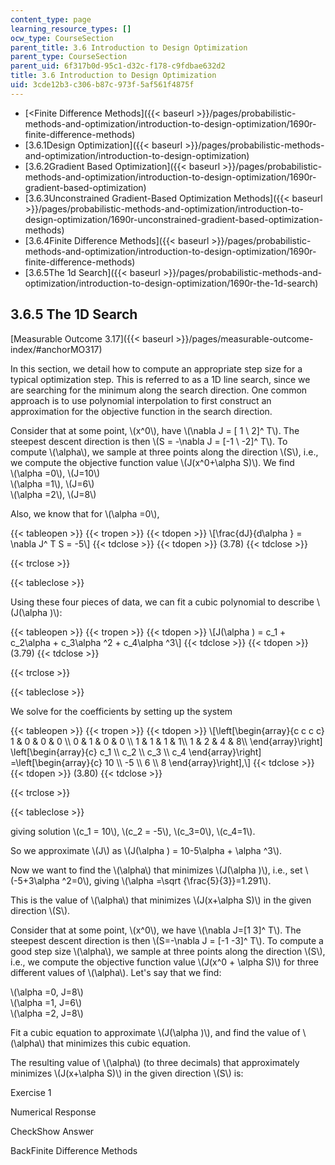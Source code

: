 ```yaml
---
content_type: page
learning_resource_types: []
ocw_type: CourseSection
parent_title: 3.6 Introduction to Design Optimization
parent_type: CourseSection
parent_uid: 6f317b0d-95c1-d32c-f178-c9fdbae632d2
title: 3.6 Introduction to Design Optimization
uid: 3cde12b3-c306-b87c-973f-5af561f4875f
---
```


*   [\<Finite Difference Methods]({{< baseurl >}}/pages/probabilistic-methods-and-optimization/introduction-to-design-optimization/1690r-finite-difference-methods)
*   [3.6.1Design Optimization]({{< baseurl >}}/pages/probabilistic-methods-and-optimization/introduction-to-design-optimization)
*   [3.6.2Gradient Based Optimization]({{< baseurl >}}/pages/probabilistic-methods-and-optimization/introduction-to-design-optimization/1690r-gradient-based-optimization)
*   [3.6.3Unconstrained Gradient-Based Optimization Methods]({{< baseurl >}}/pages/probabilistic-methods-and-optimization/introduction-to-design-optimization/1690r-unconstrained-gradient-based-optimization-methods)
*   [3.6.4Finite Difference Methods]({{< baseurl >}}/pages/probabilistic-methods-and-optimization/introduction-to-design-optimization/1690r-finite-difference-methods)
*   [3.6.5The 1d Search]({{< baseurl >}}/pages/probabilistic-methods-and-optimization/introduction-to-design-optimization/1690r-the-1d-search)

3.6.5 The 1D Search
-------------------

[Measurable Outcome 3.17]({{< baseurl >}}/pages/measurable-outcome-index/#anchorMO317)

In this section, we detail how to compute an appropriate step size for a typical optimization step. This is referred to as a 1D line search, since we are searching for the minimum along the search direction. One common approach is to use polynomial interpolation to first construct an approximation for the objective function in the search direction.

Consider that at some point, \\(x^0\\), have \\(\\nabla J = \[ 1 \\ 2\]^ T\\). The steepest descent direction is then \\(S = -\\nabla J = \[-1 \\ -2\]^ T\\). To compute \\(\\alpha\\), we sample at three points along the direction \\(S\\), i.e., we compute the objective function value \\(J(x^0+\\alpha S)\\). We find  
\\(\\alpha =0\\), \\(J=10\\)  
\\(\\alpha =1\\), \\(J=6\\)  
\\(\\alpha =2\\), \\(J=8\\)

Also, we know that for \\(\\alpha =0\\),

{{< tableopen >}}
{{< tropen >}}
{{< tdopen >}}
\\\[\\frac{dJ}{d\\alpha } = \\nabla J^ T S = -5\\\]
{{< tdclose >}}
{{< tdopen >}}
(3.78)
{{< tdclose >}}

{{< trclose >}}

{{< tableclose >}}

Using these four pieces of data, we can fit a cubic polynomial to describe \\(J(\\alpha )\\):

{{< tableopen >}}
{{< tropen >}}
{{< tdopen >}}
\\\[J(\\alpha ) = c\_1 + c\_2\\alpha + c\_3\\alpha ^2 + c\_4\\alpha ^3\\\]
{{< tdclose >}}
{{< tdopen >}}
(3.79)
{{< tdclose >}}

{{< trclose >}}

{{< tableclose >}}

We solve for the coefficients by setting up the system

{{< tableopen >}}
{{< tropen >}}
{{< tdopen >}}
\\\[\\left\[\\begin{array}{c c c c} 1 & 0 & 0 & 0 \\\\ 0 & 1 & 0 & 0 \\\\ 1 & 1 & 1 & 1\\\\ 1 & 2 & 4 & 8\\\\ \\end{array}\\right\] \\left\[\\begin{array}{c} c\_1 \\\\ c\_2 \\\\ c\_3 \\\\ c\_4 \\end{array}\\right\] =\\left\[\\begin{array}{c} 10 \\\\ -5 \\\\ 6 \\\\ 8 \\end{array}\\right\],\\\]
{{< tdclose >}}
{{< tdopen >}}
(3.80)
{{< tdclose >}}

{{< trclose >}}

{{< tableclose >}}

giving solution \\(c\_1 = 10\\), \\(c\_2 = -5\\), \\(c\_3=0\\), \\(c\_4=1\\).

So we approximate \\(J\\) as \\(J(\\alpha ) = 10-5\\alpha + \\alpha ^3\\).

Now we want to find the \\(\\alpha\\) that minimizes \\(J(\\alpha )\\), i.e., set \\(-5+3\\alpha ^2=0\\), giving \\(\\alpha =\\sqrt {\\frac{5}{3}}=1.291\\).

This is the value of \\(\\alpha\\) that minimizes \\(J(x+\\alpha S)\\) in the given direction \\(S\\).

Consider that at some point, \\(x^0\\), we have \\(\\nabla J=\[1 3\]^ T\\). The steepest descent direction is then \\(S=-\\nabla J = \[-1 -3\]^ T\\). To compute a good step size \\(\\alpha\\), we sample at three points along the direction \\(S\\), i.e., we compute the objective function value \\(J(x^0 + \\alpha S)\\) for three different values of \\(\\alpha\\). Let's say that we find:  

\\(\\alpha =0, J=8\\)  
\\(\\alpha =1, J=6\\)  
\\(\\alpha =2, J=8\\)

Fit a cubic equation to approximate \\(J(\\alpha )\\), and find the value of \\(\\alpha\\) that minimizes this cubic equation.

The resulting value of \\(\\alpha\\) (to three decimals) that approximately minimizes \\(J(x+\\alpha S)\\) in the given direction \\(S\\) is:

Exercise 1

Numerical Response

CheckShow Answer

BackFinite Difference Methods
